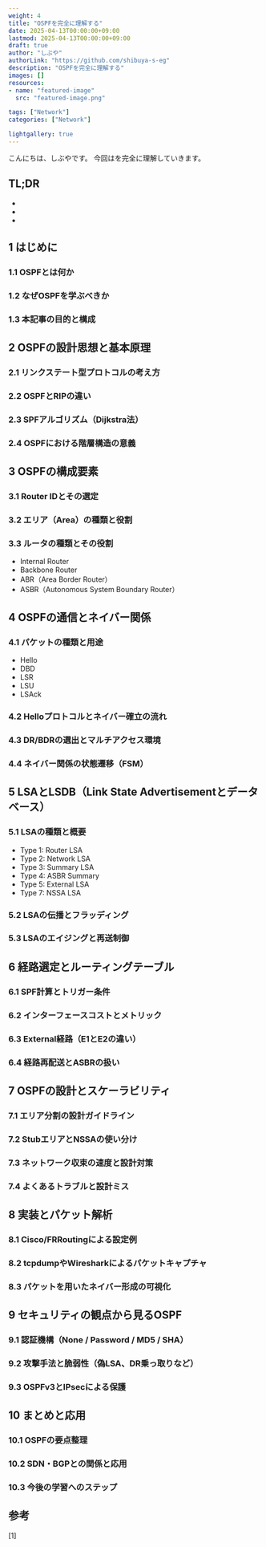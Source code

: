 ```yaml
---
weight: 4
title: "OSPFを完全に理解する"
date: 2025-04-13T00:00:00+09:00
lastmod: 2025-04-13T00:00:00+09:00
draft: true
author: "しぶや"
authorLink: "https://github.com/shibuya-s-eg"
description: "OSPFを完全に理解する"
images: []
resources:
- name: "featured-image"
  src: "featured-image.png"

tags: ["Network"]
categories: ["Network"]

lightgallery: true
---
```


<!--
Todo:
- TLDR

-->


こんにちは、しぶやです。
今回はを完全に理解していきます。


## TL;DR

*
*
*

## 1 はじめに

### 1.1 OSPFとは何か
### 1.2 なぜOSPFを学ぶべきか
### 1.3 本記事の目的と構成

## 2 OSPFの設計思想と基本原理

### 2.1 リンクステート型プロトコルの考え方
### 2.2 OSPFとRIPの違い
### 2.3 SPFアルゴリズム（Dijkstra法）
### 2.4 OSPFにおける階層構造の意義

## 3 OSPFの構成要素

### 3.1 Router IDとその選定
### 3.2 エリア（Area）の種類と役割
### 3.3 ルータの種類とその役割
- Internal Router
- Backbone Router
- ABR（Area Border Router）
- ASBR（Autonomous System Boundary Router）

## 4 OSPFの通信とネイバー関係

### 4.1 パケットの種類と用途
- Hello
- DBD
- LSR
- LSU
- LSAck
### 4.2 Helloプロトコルとネイバー確立の流れ
### 4.3 DR/BDRの選出とマルチアクセス環境
### 4.4 ネイバー関係の状態遷移（FSM）

## 5 LSAとLSDB（Link State Advertisementとデータベース）

### 5.1 LSAの種類と概要
- Type 1: Router LSA
- Type 2: Network LSA
- Type 3: Summary LSA
- Type 4: ASBR Summary
- Type 5: External LSA
- Type 7: NSSA LSA
### 5.2 LSAの伝播とフラッディング
### 5.3 LSAのエイジングと再送制御

## 6 経路選定とルーティングテーブル

### 6.1 SPF計算とトリガー条件
### 6.2 インターフェースコストとメトリック
### 6.3 External経路（E1とE2の違い）
### 6.4 経路再配送とASBRの扱い

## 7 OSPFの設計とスケーラビリティ

### 7.1 エリア分割の設計ガイドライン
### 7.2 StubエリアとNSSAの使い分け
### 7.3 ネットワーク収束の速度と設計対策
### 7.4 よくあるトラブルと設計ミス

## 8 実装とパケット解析

### 8.1 Cisco/FRRoutingによる設定例
### 8.2 tcpdumpやWiresharkによるパケットキャプチャ
### 8.3 パケットを用いたネイバー形成の可視化

## 9 セキュリティの観点から見るOSPF

### 9.1 認証機構（None / Password / MD5 / SHA）
### 9.2 攻撃手法と脆弱性（偽LSA、DR乗っ取りなど）
### 9.3 OSPFv3とIPsecによる保護

## 10 まとめと応用

### 10.1 OSPFの要点整理
### 10.2 SDN・BGPとの関係と応用
### 10.3 今後の学習へのステップ



## 参考

[1] []()

